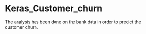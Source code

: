 # Keras_Customer_churn
The analysis has been done on the bank data in order to predict the customer churn.

